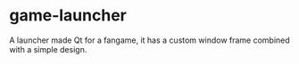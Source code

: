 # game-launcher

A launcher made Qt for a fangame, it has a custom window frame combined with a simple design.
